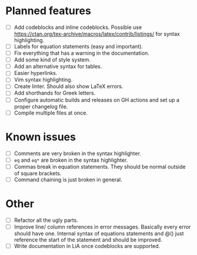 # Planned features
- [ ] Add codeblocks and inline codeblocks. Possible use https://ctan.org/tex-archive/macros/latex/contrib/listings/ for syntax highlighting.
- [ ] Labels for equation statements (easy and important).
- [ ] Fix everything that has a warning in the documentation.
- [ ] Add some kind of style system.
- [ ] Add an alternative syntax for tables.
- [ ] Easier hyperlinks.
- [ ] Vim syntax highlighting.
- [ ] Create linter. Should also show LaTeX errors.
- [ ] Add shorthands for Greek letters.
- [ ] Configure automatic builds and releases on GH actions and set up a proper changelog file.
- [ ] Compile multiple files at once.

# Known issues
- [ ] Comments are very broken in the syntax highlighter.
- [ ] `eq` and `eq*` are broken in the syntax highlighter.
- [ ] Commas break in equation statements. They should be normal outside of square brackets.
- [ ] Command chaining is just broken in general.

# Other
- [ ] Refactor all the ugly parts.
- [ ] Improve line/ column references in error messages. Basically every error should have one. Internal syntax of equations statements and @() just reference the start of the statement and should be improved.
- [ ] Write documentation in LiA once codeblocks are supported.